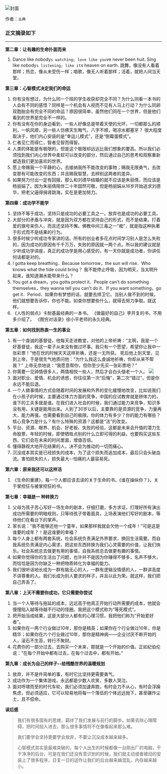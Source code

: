 ![封面](https://pic.dandy.fun/14918130332761.jpg)

作者：`古典`

### 正文摘录如下

***

**第二章：让有趣的生命扑面而来**

1. Dance like nobody`s watching; love like you`ve never been huit. Sing like nobody`s listening; like it`s heaven on earth. 跳舞，像没有人看着那样；热恋，像从未受伤一样；唱歌，像无人听着那样；活着，就把人间当天堂。

**第三章：心智模式决定我们的命运**

1. 你有没有想过，为什么同一个班的学生收获却完全不同？为什么同看一本书的人会有不同的感悟？同样是一个机会有人视而不见有人马上行动？为什么同卵双胞胎会有完全不同的命运？原因很简单，虽然他们同在一个世界，但是他们看到的世界是完全不一样的。
2. 你有没有在你的身边看到，一些人好像总是带着天使的光环，一切都那么的顺利，一帆风顺，另一些人仿佛天生晦气，八字不顺，喝凉水都塞牙？ 很大程度取决于，他们内心安装的是“幸运儿模式”，还是“倒霉蛋模式”。
3. 仁者见仁而得仁，智者见智而得智。
4. 人类的体能是有极限的，但是这个极限却远远比我们想象的要高。所以我们必须找到我们内心世界中柔软可以改变的部分，然后通过自己的思考和观察重新塑造我们更加喜欢的世界。
5. 愿上帝赐我一个平静的心，去接纳我所不能改变的事物；赐我无限勇气，去改变那有可能改变的东西；并且赐我智慧，去辨别这两者的差异。
6. 如果努力付出一定有回报，那么和刘德华结婚的就不应该是朱丽倩，而应该是杨丽娟了。因为朱丽倩陪伴二十年固然可敬，但是杨丽娟从16岁开始追求刘德华，把老父逼得捐肾跳海，实在是更加努力。

**第四章：成功学不能学**

1. 坚持不等于成功，坚持只是成功的必要工具之一。放弃也是成功的必要工具。
2. 大部分的矛盾与冲突，就是因为双方都在坚持自己的形式，而不是结果。打着爱的旗号来伤人，而且还坚持不懈。佛教中间三毒之一“痴”，就是指这种执著于形式而不是结果的行为。
3. 很多时候少听成功专家讲的话。所有的创业者多花点时间学习别人是怎么失败的，因为成功的原因有千千万万，失败的原因就一两个点。所以我的建议就是少听成功学讲座，真正的成功学是用心感受的，有一天你就是成功者，你讲任何话都是对的。
4. I gotta keep breathing．Because tomorrow，the sun will rise．Who knows what the tide could bring？ 我不能停止呼吸，因为明天，当太明升起来，谁知道潮水能带来什么？
5. You got a dream，you gotta protect it．People can't do something themselves，they wanna tell you can't do it．If you want something，go get it．Period．如果你有梦想的话，就要去捍卫它。当别人做不到的时候，他们就想要告诉你，你也不能。如查你想要些什么，就得去努力争取。就这样。
6. 《人性的弱点》卡耐基最经典的一本书。 《做最好的自己》李开复的书，不用多介绍了。 《图穷对话录》徐小平老师的永久经典。

**第五章：如何找到热衷一生的事业**

1. 有一个虔诚的基督徒，他每天走进教堂，对他的上帝祈祷：“主啊，我是一个好基督徒，我这一辈子从来没有做过坏事。我只有一个愿望，希望你让我中一张彩票！”他在世的时候天天这样祈祷，还是一无所获。 死后他上到天堂，见到上帝，于是很生气地质问他：“为什么我这么虔诚地祈祷，你却从来不帮我？” 上帝无奈地说：“我愿意帮你，但你至少先买一张彩票吧？”
2. 你需要一见钟情很多人，两情相悦一些人，然后才会白头偕老一个人。
    ![](https://pic.dandy.fun/14918130636017.png)
3. 面对职业、爱情、机会的诱惑，你往往第一次“后悔”，第二次“错过”，但是你永远不能后退。
4. 一个人做事情的方式会随着时间的发展和外界的变化缓慢地改变，比如说我们在小孩子的时候，主要通过体力方面的竞争，中国的应试教育就是拼体力的，谁下的工夫多就是谁。在我们进入社会的时候，我们通过能力来竞争，知识多没有用，关键是能用出来。人到了30岁以后，主要靠的是资源的竞争，力量再大，能力再强，也需要看到自己的极限。你的体力有多少？你的能力有哪些？核心竞争力是什么？有什么特殊的资源？这都是“法”的改变。
5. 平台、资源、眼界、机会、好老板、失败的经验，这都是未来会升值的潜力生命股票，年轻的时候，即使牺牲点别的什么立即可得的利益，也要购买这些东西，它们会在未来的时间里面，增值百倍。
6. 懂得静观大地开花结果的人，决不会为推动的一切而痛心。
7. 沉没成本其实是已经损失的成本，为了这个损失而追加成本，最后只会头破血流。害怕损失的人，损失最大--怕痛的人最容易死。


**第六章：原来我还可以这样活**

1. 《生命的重建》，每一个人都应该去读的关于生命的书。《谁在操纵你？》，关于掌控狂与被掌控狂的书。

**第七章：幸福是一 种转换力**

1. 父母为孩子苦心写好一场生命的剧本，仔细打磨，多方求证，打理好所有演出成功所需要的明暗规则，只等待孩子带着面具，上场表演他们写好的剧本，等待他们在看台下的掌声。
2. 家长说：“我不能够还他一个童年，如果那样我就会欠他一个成年！”可是这是谁要的成年？！是这谁要的幸福？
3. 每个人身上都有两套系统，社会系统负责满足外界要求，换回生活需要。而自我系统负责满足内心需求，把这些东西转换为我们心灵需要的价值，让我们快乐。社会系统总去做更有用的事情，自我系统总去做更有趣的事情。
4. 如果你觉得你的生活出了问题，也许并不是因为你赚得不够多，名声不够大，而恰恰是因为你缺乏一种把物质转化为幸福的能力。
5. 我们很听话地长成为一群有脑无心的人，一群有逻辑没情感的人，一群讲高度不讲尊重的人。我们长成为别人要求的样子，并且以此为荣。就这样，我们把自己弄丢了。

**第八章：上天不需要你成功，它只需要你尝试**

1. 当一个人等待与拖延的成本，远远高于他真正开始行动所需要的成本，他就会慢慢陷入越等待越不行动的怪圈。我把这个模式称为“等死模式”。
2. 把开始当成结果，这是大部分人都有的心理习惯，我把他们称为“开始爱好者”。
3. 如果你在一两个行业做过10年，那你是精英；如果你在个行业做过10年，你是精华；如果你在六个行业做过10年，那你是精神病——企业讨厌不断开始的人，滚石不生苔，转行不聚财。
4. 花费你的一部分过去，去购买一个未来，那就是一个开始的价值。正如纪伯伦说：“在每个开始中都有过去，在每个过去中，都有开始。”

**第九章：成长为自己的样子--给残酷世界的温暖规划**

1. 放弃，并不是件简单的事，有时它比坚持更需要勇气。
2. 成功作为一个集体游戏，永远都是少数人欢笑，多数人哭泣。
3. 面对呼啸而至的时代车轮，我们必须加速奔跑，有时会力不从心，有时会浮躁焦虑，但必须适应，它可以轻易地将每一个落伍的个体远远抛下，甚至碾作尘土，且不偿命。

**读后感**

> 我们有很多固有的思维，羁绊了我们发展与前行的脚步。如果去除心理障碍，把时间投入进去，那么很多事情将不在像看起来那么难。
>
> 我们要学会坚持更要学会放弃，不要让沉没成本越来越多。
>
> 心智模式其实是最难突破的，每个人出生的时候都像一台刚出厂的电脑，干干净净的后台，可是在我们还没有意识到的时候，我们就主动或者被动的安装上了很多程序，日复一日的运作让我们的后台越来越混乱，内存越来越小。

